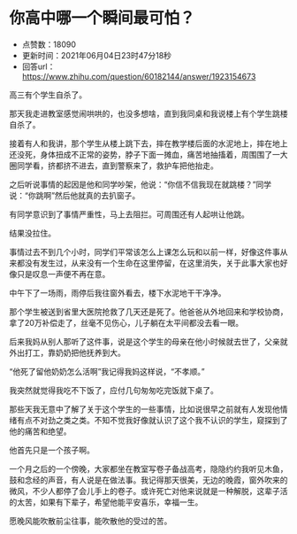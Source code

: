 # 你高中哪一个瞬间最可怕？
- 点赞数：18090
- 更新时间：2021年06月04日23时47分18秒
- 回答url：https://www.zhihu.com/question/60182144/answer/1923154673
<body>
 <p data-pid="SEVRCrxH">高三有个学生自杀了。</p>
 <p data-pid="mt95yYHM">那天我走进教室感觉闹哄哄的，也没多想啥，直到我同桌和我说楼上有个学生跳楼自杀了。</p>
 <p data-pid="jIfrAxby">接着有人和我讲，那个学生从楼上跳下去，摔在教学楼后面的水泥地上，摔在地上还没死，身体扭成不正常的姿势，脖子下面一摊血，痛苦地抽搐着，周围围了一大圈同学看，挤都挤不进去，直到警察来了，救护车把他抬走。</p>
 <p data-pid="MM-lDM4c">之后听说事情的起因是他和同学吵架，他说：“你信不信我现在就跳楼？”同学说：“你跳啊”然后他就真的去扒窗子。</p>
 <p data-pid="K266RPR2">有同学意识到了事情严重性，马上去阻拦。可周围还有人起哄让他跳。</p>
 <p data-pid="XDtQUJ-U">结果没拉住。</p>
 <p data-pid="5AnDcU6L">事情过去不到几个小时，同学们平常该怎么上课怎么玩和以前一样，好像这件事从来都没有发生过，从来没有一个生命在这里停留，在这里消失，关于此事大家也好像只是叹息一声便不再在意。</p>
 <p data-pid="3FOSI0rv">中午下了一场雨，雨停后我往窗外看去，楼下水泥地干干净净。</p>
 <p data-pid="JbPx6FkV">那个学生被送到省里大医院抢救了几天还是死了。他爸爸从外地回来和学校协商，拿了20万补偿走了，丝毫不见伤心，儿子躺在太平间都没去看一眼。</p>
 <p data-pid="kjquf7my">后来我妈从别人那听了这件事，说是这个学生的母亲在他小时候就去世了，父亲就外出打工，靠奶奶把他抚养到大。</p>
 <p data-pid="ANnQeRka">“他死了留他奶奶怎么活啊”我记得我妈这样说，“不孝顺。”</p>
 <p data-pid="TCYrhwk9">我突然就觉得我吃不下饭了，应付几句匆匆吃完饭就下桌了。</p>
 <p data-pid="BucfKj20">那些天我无意中了解了关于这个学生的一些事情，比如说很早之前就有人发现他情绪有点不对劲之类之类。不知不觉我好像就认识了这个我不认识的学生，窥探到了他的痛苦和绝望。</p>
 <p data-pid="nTSDmfgP">他首先只是一个孩子啊。</p>
 <p data-pid="O9po94TM">一个月之后的一个傍晚，大家都坐在教室写卷子备战高考，隐隐约约我听见木鱼，鼓和念经的声音，有人说是在做法事。我记得那天很美，无边的晚霞，窗外吹来的微风，不少人都停了会儿手上的卷子。或许死亡对他来说就是一种解脱，这辈子活的太苦，如果有下辈子，希望他能平安喜乐，幸福一生。</p>
 <p data-pid="59wGIcJt">愿晚风能吹散前尘往事，能吹散他的受过的苦。</p>
</body>